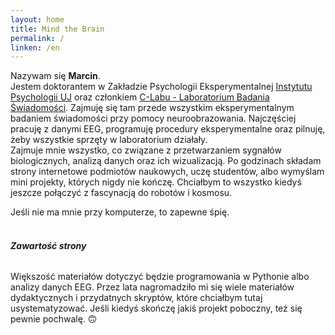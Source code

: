 ```yaml
---
layout: home
title: Mind the Brain
permalink: /
linken: /en
---
```


Nazywam się <strong>Marcin</strong>.  
Jestem doktorantem w Zakładzie Psychologii Eksperymentalnej [Instytutu Psychologii UJ](http://www.psychologia.uj.edu.pl) oraz członkiem [C-Labu - Laboratorium Badania Świadomości](http://c-lab.pl). Zajmuję się tam przede wszystkim eksperymentalnym badaniem świadomości przy pomocy neuroobrazowania. Najczęściej pracuję z danymi EEG, programuję procedury eksperymentalne oraz pilnuję, żeby wszystkie sprzęty w laboratorium działały.  
Zajmuje mnie wszystko, co związane z przetwarzaniem sygnałów biologicznych, analizą danych oraz ich wizualizacją. Po godzinach składam strony internetowe podmiotów naukowych, uczę studentów, albo wymyślam mini projekty, których nigdy nie kończę. Chciałbym to wszystko kiedyś jeszcze połączyć z fascynacją do robotów i kosmosu.

Jeśli nie ma mnie przy komputerze, to zapewne śpię.
<br>
<br>

###### **Zawartość strony**
Większość materiałów dotyczyć będzie programowania w Pythonie albo analizy danych EEG. Przez lata nagromadziło mi się wiele materiałów dydaktycznych i przydatnych skryptów, które chciałbym tutaj usystematyzować. Jeśli kiedyś skończę jakiś projekt poboczny, też się pewnie pochwalę. &#x1f643;